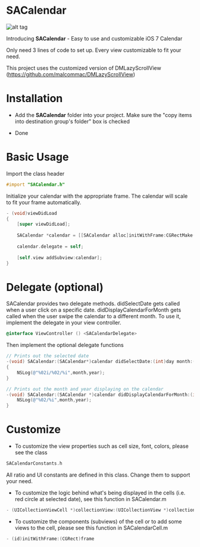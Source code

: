 SACalendar
==========

![alt tag](https://raw.githubusercontent.com/nopshusang/SACalendar/master/Screenshots/demo.png)

Introducing **SACalendar** - Easy to use and customizable iOS 7 Calendar

Only need 3 lines of code to set up. Every view customizable to fit your need.

This project uses the customized version of DMLazyScrollView (https://github.com/malcommac/DMLazyScrollView)

Installation
==========

- Add the **SACalendar** folder into your project. 
Make sure the "copy items into destination group's folder" box is checked

- Done

Basic Usage
==========
Import the class header
```objective-c
#import "SACalendar.h"
```

Initialize your calendar with the appropriate frame. The calendar will scale to fit your frame automatically.
```objective-c
- (void)viewDidLoad
{
    [super viewDidLoad];
	
    SACalendar *calendar = [[SACalendar alloc]initWithFrame:CGRectMake(0, 20, 320, 400)];
    
    calendar.delegate = self;
    
    [self.view addSubview:calendar];
}
```

Delegate (optional)
==========
SACalendar provides two delegate methods. didSelectDate gets called when a user click on a specific date. didDisplayCalendarForMonth gets called when the user swipe the calendar to a different month. To use it, implement the delegate in your view controller.
```objective-c
@interface ViewController () <SACalendarDelegate>
```
Then implement the optional delegate functions
```objective-c
// Prints out the selected date
-(void) SACalendar:(SACalendar*)calendar didSelectDate:(int)day month:(int)month year:(int)year
{
    NSLog(@"%02i/%02/%i",month,year);
}

// Prints out the month and year displaying on the calendar
-(void) SACalendar:(SACalendar *)calendar didDisplayCalendarForMonth:(int)month year:(int)year{
    NSLog(@"%02/%i",month,year);
}
```

Customize
==========
- To customize the view properties such as cell size, font, colors, please see the class

```objective-c
SACalendarConstants.h
```
All ratio and UI constants are defined in this class. Change them to support your need.

- To customize the logic behind what's being displayed in the cells (i.e. red circle at selected date), see this function in SACalendar.m

```objective-c
- (UICollectionViewCell *)collectionView:(UICollectionView *)collectionView cellForItemAtIndexPath:(NSIndexPath *)indexPath
```

- To customize the components (subviews) of the cell or to add some views to the cell, please see this function in SACalendarCell.m

```objective-c
- (id)initWithFrame:(CGRect)frame
```











